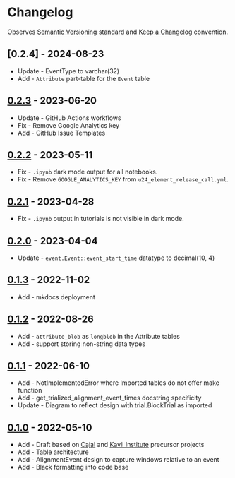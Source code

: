 # Changelog

Observes [Semantic Versioning](https://semver.org/spec/v2.0.0.html) standard and [Keep a Changelog](https://keepachangelog.com/en/1.0.0/) convention.

## [0.2.4] - 2024-08-23

+ Update - EventType to varchar(32)
+ Add - `Attribute` part-table for the `Event` table

## [0.2.3] - 2023-06-20

+ Update - GitHub Actions workflows
+ Fix - Remove Google Analytics key
+ Add - GitHub Issue Templates

## [0.2.2] - 2023-05-11

+ Fix - `.ipynb` dark mode output for all notebooks.
+ Fix - Remove `GOOGLE_ANALYTICS_KEY` from `u24_element_release_call.yml`.

## [0.2.1] - 2023-04-28

+ Fix - `.ipynb` output in tutorials is not visible in dark mode.

## [0.2.0] - 2023-04-04

+ Update - `event.Event::event_start_time` datatype to decimal(10, 4)

## [0.1.3] - 2022-11-02

+ Add - mkdocs deployment

## [0.1.2] - 2022-08-26

+ Add - `attribute_blob` as `longblob` in the Attribute tables
+ Add - support storing non-string data types

## [0.1.1] - 2022-06-10

+ Add - NotImplementedError where Imported tables do not offer make function
+ Add - get_trialized_alignment_event_times docstring specificity
+ Update - Diagram to reflect design with trial.BlockTrial as imported

## [0.1.0] - 2022-05-10

+ Add - Draft based on [Cajal](https://github.com/cajal/pipeline) and [Kavli Institute](https://github.com/kavli-ntnu/dj-docs) precursor projects
+ Add - Table architecture
+ Add - AlignmentEvent design to capture windows relative to an event
+ Add - Black formatting into code base

[0.2.3]: https://github.com/datajoint/element-event/releases/tag/0.2.3
[0.2.2]: https://github.com/datajoint/element-event/releases/tag/0.2.2
[0.2.1]: https://github.com/datajoint/element-event/releases/tag/0.2.1
[0.2.0]: https://github.com/datajoint/element-event/releases/tag/0.2.0
[0.1.3]: https://github.com/datajoint/element-event/releases/tag/0.1.3
[0.1.2]: https://github.com/datajoint/element-event/releases/tag/0.1.2
[0.1.1]: https://github.com/datajoint/element-event/releases/tag/0.1.1
[0.1.0]: https://github.com/datajoint/element-event/releases/tag/0.1.0
